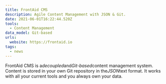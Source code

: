 ```yaml
---
title: FrontAid CMS
description: Agile Content Manage­ment with JSON & Git.
date: 2021-06-01T16:22:44.520Z
tools:
  - Content Management
data_model: Git-based
urls:
  website: https://frontaid.io
tags:
  - news
---
```

FrontAid CMS is a*decoupled*and*Git-based*content management system. Content is stored in your own Git repository in the*JSON*text format. It works with all your current tools and you always own your data.